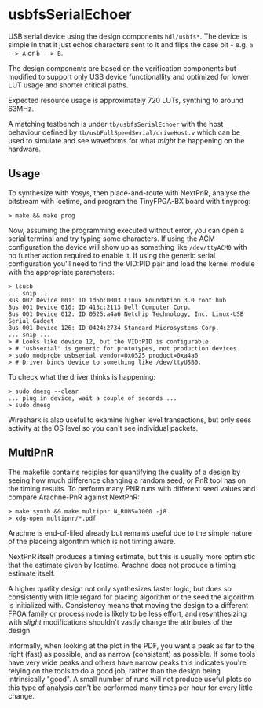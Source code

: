
usbfsSerialEchoer
=================

USB serial device using the design components `hdl/usbfs*`.
The device is simple in that it just echos characters sent to it and flips the
case bit - e.g. `a --> A` or `b --> B`.

The design components are based on the verification components but modified to
support only USB device functionallity and optimized for lower LUT usage and
shorter critical paths.

Expected resource usage is approximately 720 LUTs, synthing to around 63MHz.

A matching testbench is under `tb/usbfsSerialEchoer` with the host behaviour
defined by `tb/usbFullSpeedSerial/driveHost.v` which can be used to simulate and
see waveforms for what *might* be happening on the hardware.


Usage
-----

To synthesize with Yosys, then place-and-route with NextPnR, analyse the
bitstream with Icetime, and program the TinyFPGA-BX board with tinyprog:

    > make && make prog

Now, assuming the programming executed without error, you can open a serial
terminal and try typing some characters.
If using the ACM configuration the device will show up as something like
`/dev/ttyACM0` with no further action required to enable it.
If using the generic serial configuration you'll need to find the VID:PID pair
and load the kernel module with the appropriate parameters:

    > lsusb
    ... snip ...
    Bus 002 Device 001: ID 1d6b:0003 Linux Foundation 3.0 root hub
    Bus 001 Device 010: ID 413c:2113 Dell Computer Corp.
    Bus 001 Device 012: ID 0525:a4a6 Netchip Technology, Inc. Linux-USB Serial Gadget
    Bus 001 Device 126: ID 0424:2734 Standard Microsystems Corp.
    ... snip ...
    > # Looks like device 12, but the VID:PID is configurable.
    > # "usbserial" is generic for prototypes, not production devices.
    > sudo modprobe usbserial vendor=0x0525 product=0xa4a6
    > # Driver binds device to something like /dev/ttyUSB0.

To check what the driver thinks is happening:

    > sudo dmesg --clear
    ... plug in device, wait a couple of seconds ...
    > sudo dmesg

Wireshark is also useful to examine higher level transactions, but only sees
activity at the OS level so you can't see individual packets.


MultiPnR
--------

The makefile contains recipies for quantifying the quality of a design by
seeing how much difference changing a random seed, or PnR tool has on the timing
results.
To perform many PNR runs with different seed values and compare Arachne-PnR
against NextPnR:

    > make synth && make multipnr N_RUNS=1000 -j8
    > xdg-open multipnr/*.pdf

Arachne is end-of-lifed already but remains useful due to the simple nature of
the placeing algorithm which is not timing aware.

NextPnR itself produces a timing estimate, but this is usually more optimistic
that the estimate given by Icetime.
Arachne does not produce a timing estimate itself.

A higher quality design not only synthesizes faster logic, but does so
consistently with little regard for placing algorithm or the seed the algorithm
is initialized with.
Consistency means that moving the design to a different FPGA family or process
node is likely to be less effort, and resynthesizing with *slight* modifications
shouldn't vastly change the attributes of the design.

Informally, when looking at the plot in the PDF, you want a peak as far to the
right (fast) as possible, and as narrow (consistent) as possible.
If some tools have very wide peaks and others have narrow peaks this indicates
you're relying on the tools to do a good job, rather than the design being
intrinsically "good".
A small number of runs will not produce useful plots so this type of analysis
can't be performed many times per hour for every little change.

